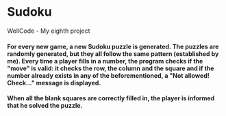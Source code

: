 # Sudoku
WellCode - My eighth project
#### For every new game, a new Sudoku puzzle is generated. The puzzles are randomly generated, but they all follow the same pattern (established by me). Every time a player fills in a number, the program checks if the "move" is valid: it checks the row, the column and the square and if the number already exists in any of the beforementioned, a "Not allowed! Check..." message is displayed.
#### When all the blank squares are correctly filled in, the player is informed that he solved the puzzle.

